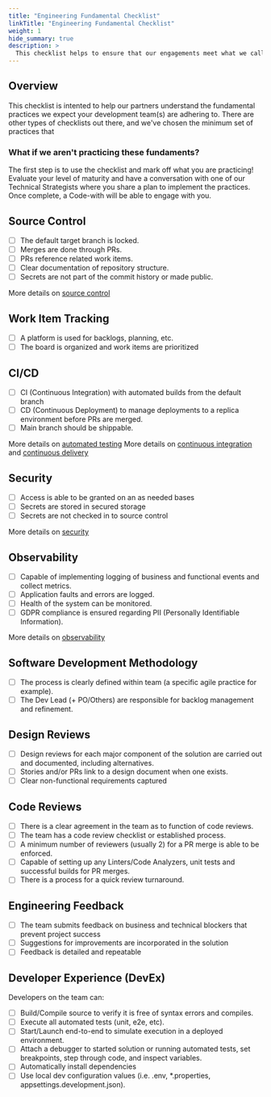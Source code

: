 ```yaml
---
title: "Engineering Fundamental Checklist"
linkTitle: "Engineering Fundamental Checklist"
weight: 1
hide_summary: true
description: >
  This checklist helps to ensure that our engagements meet what we call our Engineering Fundamentals.
---
```


## Overview
This checklist is intented to help our partners understand the fundamental practices we expect your development team(s) are adhering to. There are other types of checklists out there, and we've chosen the minimum set of practices that 

### What if we aren't practicing these fundaments?
The first step is to use the checklist and mark off what you are practicing! Evaluate your level of maturity and have a conversation with one of our Technical Strategists where you share a plan to implement the practices. Once complete, a Code-with will be able to engage with you.

## Source Control

- [ ] The default target branch is locked.
- [ ] Merges are done through PRs.
- [ ] PRs reference related work items.
- [ ] Clear documentation of repository structure.
- [ ] Secrets are not part of the commit history or made public.

More details on [source control](https://docs.microsoft.com/en-us/devops/develop/git/what-is-version-control)

## Work Item Tracking

- [ ] A platform is used for backlogs, planning, etc.
- [ ] The board is organized and work items are prioritized

## CI/CD

- [ ] CI (Continuous Integration) with automated builds from the default branch
- [ ] CD (Continuous Deployment) to manage deployments to a replica environment before PRs are merged.
- [ ] Main branch should be shippable.

More details on [automated testing](https://www.thoughtworks.com/en-us/insights/blog/guidelines-structuring-automated-tests)
More details on [continuous integration](https://docs.microsoft.com/en-us/devops/develop/what-is-continuous-integration) and [continuous delivery](https://docs.microsoft.com/en-us/devops/deliver/what-is-continuous-delivery)

## Security

- [ ] Access is able to be granted on an as needed bases
- [ ] Secrets are stored in secured storage 
- [ ] Secrets are not checked in to source control

More details on [security](https://www.microsoft.com/en-us/securityengineering/devsecops)

## Observability

- [ ] Capable of implementing logging of business and functional events and collect metrics.
- [ ] Application faults and errors are logged.
- [ ] Health of the system can be monitored.
- [ ] GDPR compliance is ensured regarding PII (Personally Identifiable Information).

More details on [observability](https://martinfowler.com/articles/domain-oriented-observability.html)

## Software Development Methodology

- [ ] The process is clearly defined within team (a specific agile practice for example).
- [ ] The Dev Lead (+ PO/Others) are responsible for backlog management and refinement.

## Design Reviews

- [ ] Design reviews for each major component of the solution are carried out and documented, including alternatives.
- [ ] Stories and/or PRs link to a design document when one exists.
- [ ] Clear non-functional requirements captured

## Code Reviews

- [ ] There is a clear agreement in the team as to function of code reviews.
- [ ] The team has a code review checklist or established process.
- [ ] A minimum number of reviewers (usually 2) for a PR merge is able to be enforced.
- [ ] Capable of setting up any Linters/Code Analyzers, unit tests and successful builds for PR merges.
- [ ] There is a process for a quick review turnaround.

## Engineering Feedback

- [ ] The team submits feedback on business and technical blockers that prevent project success
- [ ] Suggestions for improvements are incorporated in the solution
- [ ] Feedback is detailed and repeatable

## Developer Experience (DevEx)

Developers on the team can:

- [ ] Build/Compile source to verify it is free of syntax errors and compiles.
- [ ] Execute all automated tests (unit, e2e, etc).
- [ ] Start/Launch end-to-end to simulate execution in a deployed environment.
- [ ] Attach a debugger to started solution or running automated tests, set breakpoints, step through code, and inspect variables.
- [ ] Automatically install dependencies
- [ ] Use local dev configuration values (i.e. .env, *.properties, appsettings.development.json).